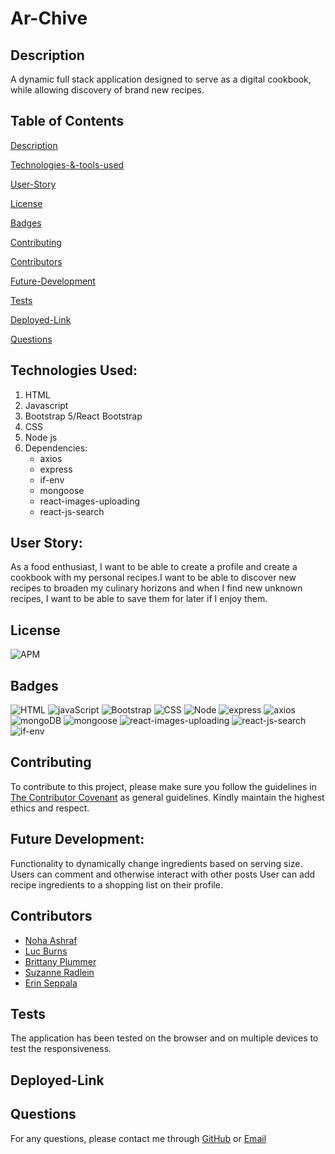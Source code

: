# Ar-Chive

## Description
A dynamic full stack application designed to serve as a digital cookbook, while allowing discovery of brand new recipes.


## Table of Contents

[Description](#Description)

[Technologies-&-tools-used](#Technologies-Used)

[User-Story](#User-Story)

[License](#License)

[Badges](#Badges)

[Contributing](#Contributing)

[Contributors](#Contributors)

[Future-Development](#Future-Development)

[Tests](#Tests)

[Deployed-Link](#Deployed-Link)

[Questions](#Questions)

## Technologies Used:
1. HTML
2. Javascript
3. Bootstrap 5/React Bootstrap
4. CSS
5. Node js
6. Dependencies:
    * axios
    * express
    * if-env
    * mongoose
    * react-images-uploading
    * react-js-search


## User Story: 
As a food enthusiast, I want to be able to create a profile and create a cookbook with my personal recipes.I want to be able to discover new recipes to broaden my culinary horizons and when I find new unknown recipes, I want to be able to save them for later if I enjoy them.


## License
![APM](https://img.shields.io/apm/l/README)

## Badges

![HTML](https://img.shields.io/badge/HTML-blue)
![javaScript](https://img.shields.io/badge/JavaScript-blue)
![Bootstrap](https://img.shields.io/badge/Bootstrap-blue)
![CSS](https://img.shields.io/badge/CSS-blue)
![Node](https://img.shields.io/badge/Node.js-CLI-blue)
![express](https://img.shields.io/badge/express-npm%20package-blue)
![axios](https://img.shields.io/badge/axios-npm%20package-blue)
![mongoDB](https://img.shields.io/badge/mongoDB-npm%20package-blue)
![mongoose](https://img.shields.io/badge/mongoose-npm%20package-blue)
![react-images-uploading](https://img.shields.io/badge/react%20images%20uploading-npm%20package-blue)
![react-js-search](https://img.shields.io/badge/react%20js%20search-npm%20package-blue)
![if-env](https://img.shields.io/badge/if%20env-npm%20package-blue)

## Contributing 

To contribute to this project, please make sure you follow the guidelines in [The Contributor Covenant](https://www.contributor-covenant.org/) as general guidelines.
Kindly maintain the highest ethics and respect. 

## Future Development:
Functionality to dynamically change ingredients based on serving size.
Users can comment and otherwise interact with other posts
User can add recipe ingredients to a shopping list on their profile.



## Contributors
* [Noha Ashraf](https://www.github.com/NohaAshraf85)
* [Luc Burns](https://www.github.com/lbburnsy)
* [Brittany Plummer](https://www.github.com/BrittPlum)
* [Suzanne Radlein](https://www.github.com/srad25)
* [Erin Seppala](https://www.github.com/aseppala98)


## Tests
The application has been tested on the browser and on multiple devices to test the responsiveness.

## Deployed-Link


## Questions
For any questions, please contact me through [GitHub](https://github.com/lbburnsy) 
or [Email](mailto:burnsluc@gmail.com)











